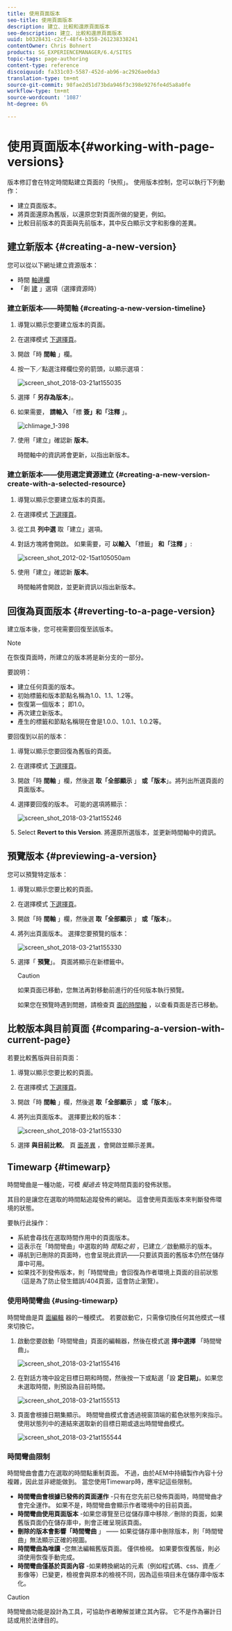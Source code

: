 ```yaml
---
title: 使用頁面版本
seo-title: 使用頁面版本
description: 建立、比較和還原頁面版本
seo-description: 建立、比較和還原頁面版本
uuid: b0328431-c2cf-48f4-b358-261238338241
contentOwner: Chris Bohnert
products: SG_EXPERIENCEMANAGER/6.4/SITES
topic-tags: page-authoring
content-type: reference
discoiquuid: fa331c03-5587-452d-ab96-ac2926ae0da3
translation-type: tm+mt
source-git-commit: 98fae2d51d73bda946f3c398e9276fe4d5a8a0fe
workflow-type: tm+mt
source-wordcount: '1087'
ht-degree: 6%

---
```



# 使用頁面版本{#working-with-page-versions}

版本修訂會在特定時間點建立頁面的「快照」。 使用版本控制，您可以執行下列動作：

* 建立頁面版本。
* 將頁面還原為舊版，以還原您對頁面所做的變更，例如。
* 比較目前版本的頁面與先前版本，其中反白顯示文字和影像的差異。

## 建立新版本 {#creating-a-new-version}

您可以從以下網址建立資源版本：

* 時間 [軸邊欄](#creating-a-new-version-timeline)
* 「創 [建](#creating-a-new-version-create-with-a-selected-resource) 」選項（選擇資源時）

### 建立新版本——時間軸 {#creating-a-new-version-timeline}

1. 導覽以顯示您要建立版本的頁面。
1. 在選擇模式 [下選擇頁](/help/sites-authoring/basic-handling.md#viewing-and-selecting-resources)。
1. 開啟「時 **間軸** 」欄。
1. 按一下／點選注釋欄位旁的箭頭，以顯示選項：

   ![screen_shot_2018-03-21at155035](assets/screen_shot_2018-03-21at155035.png)

1. 選擇「 **另存為版本**」。
1. 如果需要， **請輸入** 「標 **簽」和「注釋** 」。

   ![chlimage_1-398](assets/chlimage_1-398.png)

1. 使用「建立」確認新 **版本**。

   時間軸中的資訊將會更新，以指出新版本。

### 建立新版本——使用選定資源建立 {#creating-a-new-version-create-with-a-selected-resource}

1. 導覽以顯示您要建立版本的頁面。
1. 在選擇模式 [下選擇頁](/help/sites-authoring/basic-handling.md#viewing-and-selecting-resources)。
1. 從工具 **列中選** 取「建立」選項。
1. 對話方塊將會開啟。 如果需要，可 **以輸入** 「標籤」 **和「注釋** 」:

   ![screen_shot_2012-02-15at105050am](assets/screen_shot_2012-02-15at105050am.png)

1. 使用「建立」確認新 **版本**。

   時間軸將會開啟，並更新資訊以指出新版本。

## 回復為頁面版本 {#reverting-to-a-page-version}

建立版本後，您可視需要回復至該版本。

>[!NOTE]
>
>在恢復頁面時，所建立的版本將是新分支的一部分。
>
>要說明：
>
>* 建立任何頁面的版本。
>* 初始標籤和版本節點名稱為1.0、1.1、1.2等。
>* 恢復第一個版本； 即1.0。
>* 再次建立新版本。
>* 產生的標籤和節點名稱現在會是1.0.0、1.0.1、1.0.2等。

>



要回復到以前的版本：

1. 導覽以顯示您要回復為舊版的頁面。
1. 在選擇模式 [下選擇頁](/help/sites-authoring/basic-handling.md#viewing-and-selecting-resources)。
1. 開啟「時 **間軸** 」欄，然後選 **取「全部顯示** 」 **或「版本**」。將列出所選頁面的頁面版本。
1. 選擇要回復的版本。 可能的選項將顯示：

   ![screen_shot_2018-03-21at155246](assets/screen_shot_2018-03-21at155246.png)

1. Select **Revert to this Version**. 將還原所選版本，並更新時間軸中的資訊。

## 預覽版本 {#previewing-a-version}

您可以預覽特定版本：

1. 導覽以顯示您要比較的頁面。
1. 在選擇模式 [下選擇頁](/help/sites-authoring/basic-handling.md#viewing-and-selecting-resources)。
1. 開啟「時 **間軸** 」欄，然後選 **取「全部顯示** 」 **或「版本**」。
1. 將列出頁面版本。 選擇您要預覽的版本：

   ![screen_shot_2018-03-21at155330](assets/screen_shot_2018-03-21at155330.png)

1. 選擇「 **預覽**」。 頁面將顯示在新標籤中。

   >[!CAUTION]
   >
   >如果頁面已移動，您無法再對移動前進行的任何版本執行預覽。
   >
   >如果您在預覽時遇到問題，請檢查頁 [面的時間軸](/help/sites-authoring/basic-handling.md#timeline) ，以查看頁面是否已移動。

## 比較版本與目前頁面 {#comparing-a-version-with-current-page}

若要比較舊版與目前頁面：

1. 導覽以顯示您要比較的頁面。
1. 在選擇模式 [下選擇頁](/help/sites-authoring/basic-handling.md#viewing-and-selecting-resources)。
1. 開啟「時 **間軸** 」欄，然後選 **取「全部顯示** 」 **或「版本**」。
1. 將列出頁面版本。 選擇要比較的版本：

   ![screen_shot_2018-03-21at155330](assets/screen_shot_2018-03-21at155330.png)

1. 選擇 **與目前比較**。 頁 [面差異](/help/sites-authoring/page-diff.md) ，會開啟並顯示差異。

## Timewarp {#timewarp}

時間彎曲是一種功能，可模 *擬過去* 特定時間頁面的發佈狀態。

其目的是讓您在選取的時間點追蹤發佈的網站。 這會使用頁面版本來判斷發佈環境的狀態。

要執行此操作：

* 系統會尋找在選取時間作用中的頁面版本。
* 這表示在「時間彎曲」中選取的時 *間點之前* ，已建立／啟動顯示的版本。
* 導航到已刪除的頁面時，也會呈現此資訊——只要該頁面的舊版本仍然在儲存庫中可用。
* 如果找不到發佈版本，則「時間彎曲」會回復為作者環境上頁面的目前狀態（這是為了防止發生錯誤/404頁面，這會防止瀏覽）。

### 使用時間彎曲 {#using-timewarp}

時間彎曲是頁 [面編輯](/help/sites-authoring/author-environment-tools.md#page-modes) 器的一種模式。 若要啟動它，只需像切換任何其他模式一樣來切換它。

1. 啟動您要啟動「時間彎曲」頁面的編輯器，然後在模式選 **擇中選擇** 「時間彎曲」。

   ![screen_shot_2018-03-21at155416](assets/screen_shot_2018-03-21at155416.png)

1. 在對話方塊中設定目標日期和時間，然後按一下或點選「設 **定日期」**。如果您未選取時間，則預設為目前時間。

   ![screen_shot_2018-03-21at155513](assets/screen_shot_2018-03-21at155513.png)

1. 頁面會根據日期集顯示。 時間彎曲模式會透過視窗頂端的藍色狀態列來指示。 使用狀態列中的連結來選取新的目標日期或退出時間彎曲模式。

   ![screen_shot_2018-03-21at155544](assets/screen_shot_2018-03-21at155544.png)

### 時間彎曲限制

時間彎曲會盡力在選取的時間點重制頁面。 不過，由於AEM中持續製作內容十分複雜，因此並非總能做到。 當您使用Timewarp時，應牢記這些限制。

* **時間彎曲會根據已發佈的頁面運作** -只有在您先前已發佈頁面時，時間彎曲才會完全運作。 如果不是，時間彎曲會顯示作者環境中的目前頁面。
* **時間彎曲使用頁面版本** -如果您導覽至已從儲存庫中移除／刪除的頁面，如果舊版頁面仍在儲存庫中，則會正確呈現該頁面。
* **刪除的版本會影響「時間彎曲** 」 —— 如果從儲存庫中刪除版本，則「時間彎曲」無法顯示正確的視圖。
* **時間彎曲為唯讀** -您無法編輯舊版頁面。 僅供檢視。 如果要恢復舊版，則必須使用恢復手動完成。
* **時間彎曲僅基於頁面內容** -如果轉換網站的元素（例如程式碼、css、資產／影像等）已變更，檢視會與原本的檢視不同，因為這些項目未在儲存庫中版本化。

>[!CAUTION]
>
>時間彎曲功能是設計為工具，可協助作者瞭解並建立其內容。 它不是作為審計日誌或用於法律目的。
